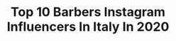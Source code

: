 ---
title: Top 10 Barbers Instagram Influencers In Italy In 2020
description: Identify the most popular Instagram accounts on inBeat.
platform: Instagram
profiles:
  - username: "ivanromano_"
    fullname: >-
      Ivan Romano
    location: "Italy"
    followers: 6712
    engagement: 1387
    commentsToLikes: 0.070002
    avatar: "https://instagram.fbom19-2.fna.fbcdn.net/v/t51.2885-19/s320x320/50707698_612086235870188_4650047077177360384_n.jpg?_nc_ht=instagram.fbom19-2.fna.fbcdn.net&_nc_ohc=YxdWkzrae8UAX9EfF3t&oh=edb28a789df2008c8d2cedbca06a613e&oe=5EA69672"
    verified: false
    hashtags: ""
  - username: "nando.quaranta_barber"
    fullname: >-
      Nando Quaranta
    location: "Italy"
    followers: 56363
    engagement: 412
    commentsToLikes: 0.014261
    avatar: "https://scontent-ams4-1.cdninstagram.com/v/t51.2885-19/s320x320/31497805_395188317624793_6866727321240338432_n.jpg?_nc_ht=scontent-ams4-1.cdninstagram.com&_nc_ohc=K1EyEW1OAJwAX97Scck&oh=00801e8679028a7f053fe87794ce8bf4&oe=5EB7F6A6"
    verified: false
    hashtags: "#fuego, #quarantannperdona, #newlook, #razorfade"
  - username: "francesco.amoroso_barber"
    fullname: >-
      ● HAIR LOVING
    location: "Italy"
    followers: 19457
    engagement: 208
    commentsToLikes: 0.018851
    avatar: "https://scontent-lhr8-1.cdninstagram.com/v/t51.2885-19/s320x320/71250181_527914761326145_3130802937106792448_n.jpg?_nc_ht=scontent-lhr8-1.cdninstagram.com&_nc_ohc=URa2ZzyiJ80AX_jMX95&oh=da2cdfc08d9957c6709a34f43768b7f3&oe=5EB9EA51"
    verified: false
    hashtags: "#barber, #sfumazor, #razorfade, #barbero"
  - username: "gabrielli_barbershop"
    fullname: >-
      Daniel Gabrielli
    location: "Italy"
    followers: 4123
    engagement: 1680
    commentsToLikes: 0.061934
    avatar: "https://scontent-lht6-1.cdninstagram.com/v/t51.2885-19/s320x320/92694612_653276411891992_2950462702071316480_n.jpg?_nc_ht=scontent-lht6-1.cdninstagram.com&_nc_ohc=S1n3wBKH2l8AX_cDJDC&oh=88a57fda9152c07d15695f5ff5573bbf&oe=5EB8F55A"
    verified: false
    hashtags: "#barber, #barbergang, #sharpfade, #guyshair"
  - username: "alessiobuccheri"
    fullname: >-
      •𝑻𝑯𝑬 𝑩𝑨𝑹𝑩𝑬𝑹💈
    location: "Italy"
    followers: 50946
    engagement: 80
    commentsToLikes: 0.059619
    avatar: "https://scontent-ams4-1.cdninstagram.com/v/t51.2885-19/s320x320/70135311_2114554232182873_25164398070857728_n.jpg?_nc_ht=scontent-ams4-1.cdninstagram.com&_nc_ohc=KQ2wgj5EpfEAX9BSAUf&oh=634226a88f6f0bad7ace862f0a4c70bb&oe=5E938D24"
    verified: false
    hashtags: "#industrial, #andr, #panasonicbarber, #barbershop"
  - username: "mikyy.ella"
    fullname: >-
      Mihaela Stelniceanu
    location: "Italy"
    followers: 94924
    engagement: 556
    commentsToLikes: 0.010595
    avatar: "https://scontent-lhr8-1.cdninstagram.com/v/t51.2885-19/s320x320/82424935_1386404778216069_7135706859402428416_n.jpg?_nc_ht=scontent-lhr8-1.cdninstagram.com&_nc_ohc=TzuX4_xmrlgAX_GdC1V&oh=5ed8ea9d5f3f025b8728c7550675fba0&oe=5EBAB77F"
    verified: false
    hashtags: "#changelook, #bucharest, #btconeshot2020, #menshair"
  - username: "luigimarchinitattoos"
    fullname: >-
      Luigi Marchini Tattoos
    location: "Italy"
    followers: 38879
    engagement: 127
    commentsToLikes: 0.048281
    avatar: "https://scontent-lhr8-1.cdninstagram.com/v/t51.2885-19/s320x320/17932120_1745559539067639_6913646944141180928_a.jpg?_nc_ht=scontent-lhr8-1.cdninstagram.com&_nc_ohc=u1ZQJPcZ-68AX-2GWNe&oh=ecc442e243152bd9e5bb5ce7a274abe8&oe=5EBBF5CC"
    verified: false
    hashtags: "#tatuatoripermilano, #maoribraccio, #tribal, #tuttoandr"
  - username: "axel_barber_comolli_abc"
    fullname: >-
      𝐀𝐗𝐄𝐋 𝐁𝐀𝐑𝐁𝐄𝐑 𝐂𝐎𝐌𝐎𝐋𝐋𝐈 𝐀𝐁𝐂 💈
    location: "Italy"
    followers: 60122
    engagement: 143
    commentsToLikes: 0.011876
    avatar: "https://scontent-lht6-1.cdninstagram.com/v/t51.2885-19/s320x320/92194280_2990085001049905_7538495785843818496_n.jpg?_nc_ht=scontent-lht6-1.cdninstagram.com&_nc_ohc=HRbYcPi4qpEAX8QMmbd&oh=96a7649490297d3fb597beed9e2fdaec&oe=5EB4869F"
    verified: false
    hashtags: "#seite, #hairtattoo, #italy, #tutorial"
  - username: "cabeza.deperro.bearded"
    fullname: >-
      Cabeza 🇮🇹🔱 TITANS 🔱🇮🇹
    location: "Italy"
    followers: 10705
    engagement: 1229
    commentsToLikes: 0.075425
    avatar: "https://scontent-ams4-1.cdninstagram.com/v/t51.2885-19/s320x320/90515149_505279780351394_7148060920512512000_n.jpg?_nc_ht=scontent-ams4-1.cdninstagram.com&_nc_ohc=EgfpN9nju24AX9BJ4pQ&oh=497dfc157326112006dc709bccc118bd&oe=5EB15FBD"
    verified: false
    hashtags: "#cabezadeperrobearded, #repost, #beardedworld, #stayhome"
  - username: "fabiocorallo1"
    fullname: >-
      Fabio Corallo
    location: "Italy"
    followers: 12005
    engagement: 689
    commentsToLikes: 0.160596
    avatar: "https://scontent-amt2-1.cdninstagram.com/v/t51.2885-19/s320x320/91132998_2957316884334450_6870031714459058176_n.jpg?_nc_ht=scontent-amt2-1.cdninstagram.com&_nc_ohc=TCQBJPFMYdoAX_A3zys&oh=cc2a21da9b30b9cdca6fb241b3e88ef1&oe=5EB7402C"
    verified: false
    hashtags: "#igtv, #athomewithasos, #deseniocode, #menstyle"
---